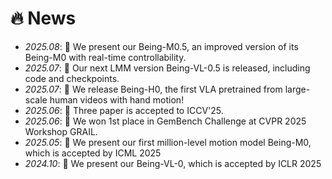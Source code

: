 # 🔥 News
- *2025.08*: 🎉 We present our Being-M0.5, an improved version of its Being-M0 with real-time controllability.
- *2025.07*: 🎉 Our next LMM version Being-VL-0.5 is released, including code and checkpoints.
- *2025.07*: 🎉 We release Being-H0, the first VLA pretrained from large-scale human videos with hand motion!
- *2025.06*: 🎉 Three paper is accepted to ICCV'25.
- *2025.06*: 🎉 We won 1st place in GemBench Challenge at CVPR 2025 Workshop GRAIL.
- *2025.05*: 🎉 We present our first million-level motion model Being-M0, which is accepted by ICML 2025
- *2024.10*: 🎉 We present our Being-VL-0, which is accepted by ICLR 2025